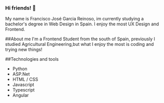 ### Hi friends! 👋
My name is Francisco José Garcia Reinoso, im currently studying a bachelor's degree in Web Design in Spain. I enjoy the most UX Design and Frontend.

 ##About me
 I'm a Frontend Student from the south of Spain, previously I studied Agricultural Engineering,but what I enjoy the most is coding and trying new things!

##Technologies and tools
* Python
* ASP.Net
* HTML / CSS
* Javascript
* Typescript
* Angular

<!--
**FjReinoso/FjReinoso** is a ✨ _special_ ✨ repository because its `README.md` (this file) appears on your GitHub profile.

Here are some ideas to get you started:

- 🔭 I’m currently working on ...
- 🌱 I’m currently learning ...
- 👯 I’m looking to collaborate on ...
- 🤔 I’m looking for help with ...
- 💬 Ask me about ...
- 📫 How to reach me: ...
- 😄 Pronouns: ...
- ⚡ Fun fact: ...
-->
